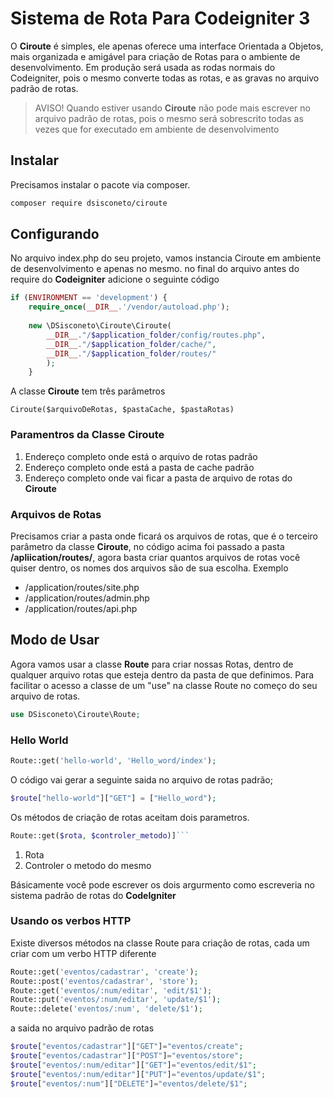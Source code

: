 # Sistema de Rota Para Codeigniter 3
O **Ciroute** é simples, ele apenas oferece uma interface Orientada a Objetos, mais organizada e amigável para criação de Rotas para o ambiente de desenvolvimento. Em produção será usada as rodas normais do Codeigniter, pois o mesmo converte todas as rotas, e as gravas no arquivo padrão de rotas.

> AVISO!
> Quando estiver usando  **Ciroute** não pode mais escrever no arquivo padrão de rotas, pois o mesmo será sobrescrito todas as vezes que for executado em ambiente de desenvolvimento 

## Instalar
Precisamos instalar o pacote via composer.

```sh 
composer require dsisconeto/ciroute
```
## Configurando
No arquivo index.php do seu projeto, vamos instancia Ciroute em ambiente de desenvolvimento e apenas no mesmo. no final do arquivo antes do require do **Codeigniter** adicione o seguinte código
```php
if (ENVIRONMENT == 'development') {             
    require_once(__DIR__.'/vendor/autoload.php');
    
    new \DSisconeto\Ciroute\Ciroute(
        __DIR__."/$application_folder/config/routes.php",
        __DIR__."/$application_folder/cache/",
        __DIR__."/$application_folder/routes/"
        );
    }
```
A classe **Ciroute** tem três parâmetros

`Ciroute($arquivoDeRotas, $pastaCache, $pastaRotas)`
### Paramentros da Classe Ciroute
 1. Endereço completo onde está o arquivo de rotas padrão
 2. Endereço completo onde está a pasta de cache padrão
 3. Endereço completo onde vai ficar a pasta de arquivo de rotas do **Ciroute**
### Arquivos de Rotas

Precisamos criar a pasta onde ficará os arquivos de rotas, que é o terceiro parâmetro da classe **Ciroute**, no código acima foi passado a pasta **/apliication/routes/**, agora basta criar quantos arquivos de rotas você quiser dentro, os nomes dos arquivos são de sua escolha. Exemplo

- /application/routes/site.php 
- /application/routes/admin.php
- /application/routes/api.php
## Modo de Usar
Agora vamos usar a classe **Route** para criar nossas Rotas, dentro de qualquer arquivo rotas que esteja dentro da pasta de que definimos. Para facilitar o acesso a classe de um "use" na classe Route no começo do seu arquivo de rotas.
```php
use DSisconeto\Ciroute\Route; 
```
### Hello World

```php
Route::get('hello-world', 'Hello_word/index');
```
O código vai gerar a seguinte saida no arquivo de rotas padrão;
```php
$route["hello-world"]["GET"] = ["Hello_word");
```
Os métodos de criação de rotas aceitam dois parametros.
```php
Route::get($rota, $controler_metodo)]```
```
1. Rota
2. Controler o metodo do mesmo

Básicamente você pode escrever os dois argurmento como escreveria no sistema padrão de rotas do **CodeIgniter**
### Usando os verbos HTTP
Existe diversos métodos na classe Route para criação de rotas, cada um criar com um verbo HTTP diferente
```php
Route::get('eventos/cadastrar', 'create');
Route::post('eventos/cadastrar', 'store');
Route::get('eventos/:num/editar', 'edit/$1');
Route::put('eventos/:num/editar', 'update/$1');
Route::delete('eventos/:num', 'delete/$1');
```
a saida no arquivo padrão de rotas

```php
$route["eventos/cadastrar"]["GET"]="eventos/create"; 
$route["eventos/cadastrar"]["POST"]="eventos/store"; 
$route["eventos/:num/editar"]["GET"]="eventos/edit/$1"; 
$route["eventos/:num/editar"]["PUT"]="eventos/update/$1"; 
$route["eventos/:num"]["DELETE"]="eventos/delete/$1"; 
```




















